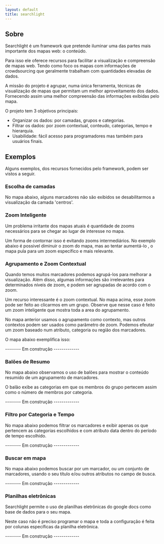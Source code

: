 ```yaml
---
layout: default
title: searchlight
---
```


Sobre
-----

Searchlight é um framework que pretende iluminar uma das partes mais importante dos mapas web: o conteúdo.

 Para isso ele oferece recursos para facilitar a visualização e compreensão de mapas web. Tendo como foco os mapas com informações de crowdsourcing que geralmente trabalham com quantidades elevadas de dados.

A missão do projeto é agrupar, numa única ferramenta, técnicas de visualização de mapas que permitam um melhor aproveitamento dos dados. Fornecendo assim uma melhor compreensão das informações exibidas pelo mapa.

O projeto tem 3 objetivos principais:

* Organizar os dados: por  camadas, grupos e categorias.
* Filtrar os dados: por zoom contextual, conteudo, categorias, tempo e hierarquia.
* Usabilidade: fácil acesso  para programadores mas também para usuários finais. 


Exemplos
--------
Alguns exemplos, dos recursos fornecidos pelo framework, podem ser vistos a seguir.

### Escolha de camadas
No mapa abaixo, alguns marcadores não são exibidos se desabilitarmos a visualização da camada 'centros'.
<div id="map"> </div>

### Zoom Inteligente
Um problema irritante dos mapas atuais é quantidade de zooms necessários para se chegar ao lugar de interesse no mapa.

Um forma de contornar isso é evitando zooms intermediários. No exemplo abaixo é possivel diminuir o zoom do mapa,  mas ao tentar aumentá-lo , o mapa pula para um zoom específico e mais relevante.
<div id="map2"> </div>


### Agrupamento e Zoom Contextual

Quando temos muitos marcadores podemos agrupá-los para melhorar a visualização. Além disso, algumas informações são irrelevantes para determinados níveis de zoom, e podem ser agrupadas de acordo com o zoom.

<div id="map_cluster"> </div>

Um recurso interessante é o zoom contextual. No mapa acima, esse zoom pode ser feito ao clicarmos em um grupo. Observe que nesse caso é feito um zoom inteligente que mostra toda a area do agrupamento.

No mapa anterior usamos o agrupamento como contexto, mas outros contextos podem ser usados como parâmetro de zoom. Podemos efeutar um zoom baseado num atributo, categoria ou região dos marcadores.

O mapa abaixo exemplifica isso: 

-------- Em construção ------------- 


### Balões de Resumo 
No mapa abaixo observamos o uso de balões para mostrar o conteúdo resumido de um agrupamento de marcadores.

O balão exibe as categorias em que os membros do grupo pertecem assim como o número de membros por categoria.

-------- Em construção ------------- 

### Filtro por Categoria e Tempo
No mapa abaixo podemos filtrar os marcadores e exibir apenas os que pertencem as categorias escolhidos e com atributo data dentro do período de tempo escolhido.

-------- Em construção ------------- 



### Buscar em mapa
No mapa abaixo podemos buscar por um marcador, ou um conjunto de marcadores, usando o seu título e/ou outros atributos no campo de busca.

-------- Em construção ------------- 


### Planilhas eletrônicas
Searchlight permite o uso de planilhas eletrônicas do google docs como base de dados para o seu mapa.

Neste caso não é preciso programar o mapa e toda a configuração é feita por colunas específicas da planilha eletrõnica.

-------- Em construção ------------- 
 
